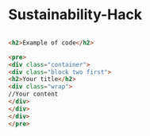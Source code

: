 # Sustainability-Hack
```html

<h2>Example of code</h2>

<pre>
<div class="container">
<div class="block two first">
<h2>Your title</h2>
<div class="wrap">
//Your content
</div>
</div>
</div>
</pre>

```